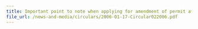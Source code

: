 ```yaml
---
title: Important point to note when applying for amendment of permit after office hours for clearance of goods at Air-Cargo Checkpoints
file_url: /news-and-media/circulars/2006-01-17-Circular022006.pdf
---
```


